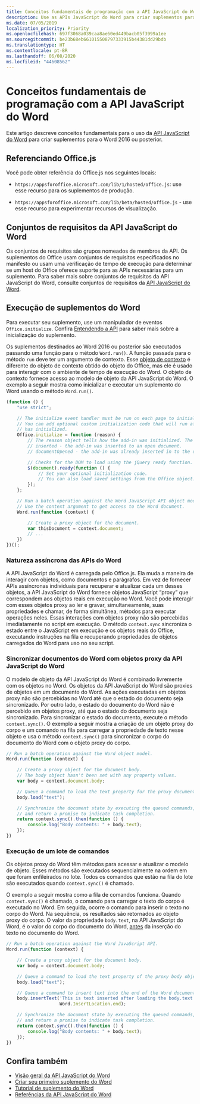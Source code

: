 ```yaml
---
title: Conceitos fundamentais de programação com a API JavaScript do Word
description: Use as APIs JavaScript do Word para criar suplementos para o Word.
ms.date: 07/05/2019
localization_priority: Priority
ms.openlocfilehash: 697f3068a039caa8ae60ed449bacb05f3999a1ee
ms.sourcegitcommit: be23b68eb661015508797333915b44381dd29bdb
ms.translationtype: HT
ms.contentlocale: pt-BR
ms.lasthandoff: 06/08/2020
ms.locfileid: "44608562"
---
```

# <a name="fundamental-programming-concepts-with-the-word-javascript-api"></a>Conceitos fundamentais de programação com a API JavaScript do Word

Este artigo descreve conceitos fundamentais para o uso da [API JavaScript do Word](../reference/overview/word-add-ins-reference-overview.md) para criar suplementos para o Word 2016 ou posterior.

## <a name="referencing-officejs"></a>Referenciando Office.js

Você pode obter referência do Office.js nos seguintes locais:

- `https://appsforoffice.microsoft.com/lib/1/hosted/office.js`: use esse recurso para os suplementos de produção.

- `https://appsforoffice.microsoft.com/lib/beta/hosted/office.js` - use esse recurso para experimentar recursos de visualização.

## <a name="word-javascript-api-requirement-sets"></a>Conjuntos de requisitos da API JavaScript do Word

Os conjuntos de requisitos são grupos nomeados de membros da API. Os suplementos do Office usam conjuntos de requisitos especificados no manifesto ou usam uma verificação de tempo de execução para determinar se um host do Office oferece suporte para as APIs necessárias para um suplemento. Para saber mais sobre conjuntos de requisitos da API JavaScript do Word, consulte conjuntos de requisitos da [API JavaScript do Word](../reference/requirement-sets/word-api-requirement-sets.md).

## <a name="running-word-add-ins"></a>Execução de suplementos do Word

Para executar seu suplemento, use um manipulador de eventos `Office.initialize`. Confira [Entendendo a API](../develop/understanding-the-javascript-api-for-office.md) para saber mais sobre a inicialização do suplemento.

Os suplementos destinados ao Word 2016 ou posterior são executados passando uma função para o método `Word.run()`. A função passada para o método `run` deve ter um argumento de contexto. Esse [objeto de contexto](/javascript/api/word/word.requestcontext) é diferente do objeto de contexto obtido do objeto do Office, mas ele é usado para interagir com o ambiente de tempo de execução do Word. O objeto de contexto fornece acesso ao modelo de objeto da API JavaScript do Word. O exemplo a seguir mostra como inicializar e executar um suplemento do Word usando o método `Word.run()`.

```js
(function () {
    "use strict";

    // The initialize event handler must be run on each page to initialize Office JS.
    // You can add optional custom initialization code that will run after OfficeJS
    // has initialized.
    Office.initialize = function (reason) {
        // The reason object tells how the add-in was initialized. The values can be:
        // inserted - the add-in was inserted to an open document.
        // documentOpened - the add-in was already inserted in to the document and the document was opened.

        // Checks for the DOM to load using the jQuery ready function.
        $(document).ready(function () {
            // Set your optional initialization code.
            // You can also load saved settings from the Office object.
        });
    };

    // Run a batch operation against the Word JavaScript API object model.
    // Use the context argument to get access to the Word document.
    Word.run(function (context) {

        // Create a proxy object for the document.
        var thisDocument = context.document;
        // ...
    })
})();
```

### <a name="asynchronous-nature-of-word-apis"></a>Natureza assíncrona das APIs do Word

A API JavaScript do Word é carregada pelo Office.js. Ela muda a maneira de interagir com objetos, como documentos e parágrafos. Em vez de fornecer APIs assíncronas individuais para recuperar e atualizar cada um desses objetos, a API JavaScript do Word fornece objetos JavaScript “proxy” que correspondem aos objetos reais em execução no Word. Você pode interagir com esses objetos proxy ao ler e gravar, simultaneamente, suas propriedades e chamar, de forma simultânea, métodos para executar operações neles. Essas interações com objetos proxy não são percebidas imediatamente no script em execução. O método `context.sync` sincroniza o estado entre o JavaScript em execução e os objetos reais do Office, executando instruções na fila e recuperando propriedades de objetos carregados do Word para uso no seu script.

### <a name="synchronizing-word-documents-with-word-javascript-api-proxy-objects"></a>Sincronizar documentos do Word com objetos proxy da API JavaScript do Word

O modelo de objeto da API JavaScript do Word é combinado livremente com os objetos no Word. Os objetos da API JavaScript do Word são proxies de objetos em um documento do Word. As ações executadas em objetos proxy não são percebidas no Word até que o estado do documento seja sincronizado. Por outro lado, o estado do documento do Word não é percebido em objetos proxy, até que o estado do documento seja sincronizado. Para sincronizar o estado do documento, execute o método `context.sync()`. O exemplo a seguir mostra a criação de um objeto proxy do corpo e um comando na fila para carregar a propriedade de texto nesse objeto e usa o método `context.sync()` para sincronizar o corpo do documento do Word com o objeto proxy do corpo.

```js
// Run a batch operation against the Word object model.
Word.run(function (context) {

    // Create a proxy object for the document body.
    // The body object hasn't been set with any property values.
    var body = context.document.body;

    // Queue a command to load the text property for the proxy document body object.
    body.load("text");

    // Synchronize the document state by executing the queued commands,
    // and return a promise to indicate task completion.
    return context.sync().then(function () {
        console.log("Body contents: " + body.text);
    });
})
```

### <a name="executing-a-batch-of-commands"></a>Execução de um lote de comandos

Os objetos proxy do Word têm métodos para acessar e atualizar o modelo de objeto. Esses métodos são executados sequencialmente na ordem em que foram enfileirados no lote. Todos os comandos que estão na fila do lote são executados quando `context.sync()` é chamado.

O exemplo a seguir mostra como a fila de comandos funciona. Quando `context.sync()` é chamado, o comando para carregar o texto do corpo é executado no Word. Em seguida, ocorre o comando para inserir o texto no corpo do Word. Na sequência, os resultados são retornados ao objeto proxy do corpo. O valor da propriedade `body.text`, na API JavaScript do Word, é o valor do corpo do documento do Word, <u>antes</u> da inserção do texto no documento do Word.

```js
// Run a batch operation against the Word JavaScript API.
Word.run(function (context) {

    // Create a proxy object for the document body.
    var body = context.document.body;

    // Queue a command to load the text property of the proxy body object.
    body.load("text");

    // Queue a command to insert text into the end of the Word document body.
    body.insertText('This is text inserted after loading the body.text property',
                    Word.InsertLocation.end);

    // Synchronize the document state by executing the queued commands,
    // and return a promise to indicate task completion.
    return context.sync().then(function () {
        console.log("Body contents: " + body.text);
    });
})
```

## <a name="see-also"></a>Confira também

- [Visão geral da API JavaScript do Word](../reference/overview/word-add-ins-reference-overview.md)
- [Criar seu primeiro suplemento do Word](../quickstarts/word-quickstart.md)
- [Tutorial de suplemento do Word](../tutorials/word-tutorial.md)
- [Referências da API JavaScript do Word](/javascript/api/word)